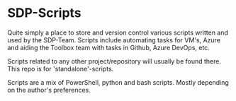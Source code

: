 # SDP-Scripts
Quite simply a place to store and version control various scripts written and used by the SDP-Team.
Scripts include automating tasks for VM's, Azure and aiding the Toolbox team with tasks in Github, Azure DevOps, etc.

Scripts related to any other project/repository will usually be found there. This repo is for 'standalone'-scripts.

Scripts are a mix of PowerShell, python and bash scripts. Mostly depending on the author's preferences.
